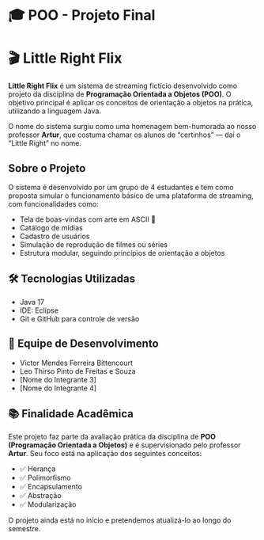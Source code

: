 # 🎓 POO - Projeto Final
# 🎬 Little Right Flix

**Little Right Flix** é um sistema de streaming fictício desenvolvido como projeto da disciplina de **Programação Orientada a Objetos (POO)**. O objetivo principal é aplicar os conceitos de orientação a objetos na prática, utilizando a linguagem Java.

O nome do sistema surgiu como uma homenagem bem-humorada ao nosso professor **Artur**, que costuma chamar os alunos de “certinhos” — daí o “Little Right” no nome. 

## Sobre o Projeto

O sistema é desenvolvido por um grupo de 4 estudantes e tem como proposta simular o funcionamento básico de uma plataforma de streaming, com funcionalidades como:

- Tela de boas-vindas com arte em ASCII 🎨
- Catálogo de mídias
- Cadastro de usuários
- Simulação de reprodução de filmes ou séries
- Estrutura modular, seguindo princípios de orientação a objetos

## 🛠 Tecnologias Utilizadas

- Java 17
- IDE: Eclipse
- Git e GitHub para controle de versão

## 👥 Equipe de Desenvolvimento

- Victor Mendes Ferreira Bittencourt  
- Leo Thirso Pinto de Freitas e Souza  
- [Nome do Integrante 3]  
- [Nome do Integrante 4]

## 📚 Finalidade Acadêmica

Este projeto faz parte da avaliação prática da disciplina de **POO (Programação Orientada a Objetos)** e é supervisionado pelo professor **Artur**. Seu foco está na aplicação dos seguintes conceitos:

- ✅ Herança  
- ✅ Polimorfismo  
- ✅ Encapsulamento  
- ✅ Abstração  
- ✅ Modularização  

O projeto ainda está no início e pretendemos atualizá-lo ao longo do semestre.
